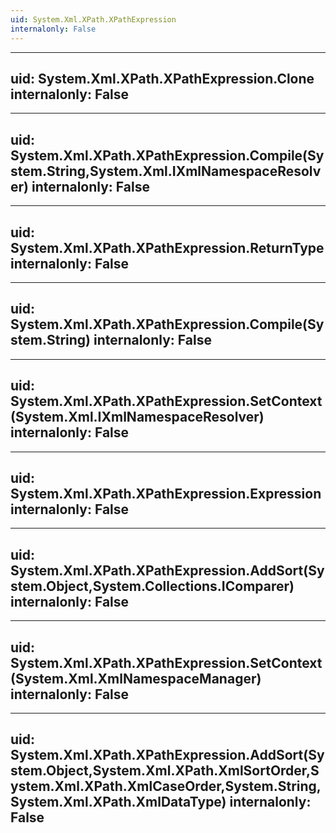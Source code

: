 ```yaml
---
uid: System.Xml.XPath.XPathExpression
internalonly: False
---
```


---
uid: System.Xml.XPath.XPathExpression.Clone
internalonly: False
---

---
uid: System.Xml.XPath.XPathExpression.Compile(System.String,System.Xml.IXmlNamespaceResolver)
internalonly: False
---

---
uid: System.Xml.XPath.XPathExpression.ReturnType
internalonly: False
---

---
uid: System.Xml.XPath.XPathExpression.Compile(System.String)
internalonly: False
---

---
uid: System.Xml.XPath.XPathExpression.SetContext(System.Xml.IXmlNamespaceResolver)
internalonly: False
---

---
uid: System.Xml.XPath.XPathExpression.Expression
internalonly: False
---

---
uid: System.Xml.XPath.XPathExpression.AddSort(System.Object,System.Collections.IComparer)
internalonly: False
---

---
uid: System.Xml.XPath.XPathExpression.SetContext(System.Xml.XmlNamespaceManager)
internalonly: False
---

---
uid: System.Xml.XPath.XPathExpression.AddSort(System.Object,System.Xml.XPath.XmlSortOrder,System.Xml.XPath.XmlCaseOrder,System.String,System.Xml.XPath.XmlDataType)
internalonly: False
---
